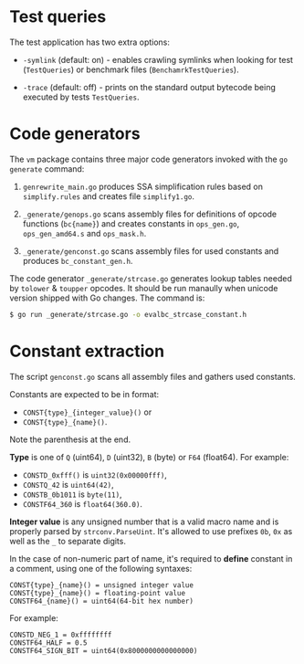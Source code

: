 # Test queries

The test application has two extra options:

- `-symlink` (default: on) - enables crawling symlinks
  when looking for test (`TestQueries`) or benchmark files
  (`BenchamrkTestQueries`).

- `-trace` (default: off) - prints on the standard output
  bytecode being executed by tests `TestQueries`.


# Code generators

The `vm` package contains three major code generators
invoked with the `go generate` command:

1. `genrewrite_main.go` produces SSA simplification
   rules based on `simplify.rules` and creates
   file `simplify1.go`.

2. `_generate/genops.go` scans assembly files for
   definitions of opcode functions (`bc{name}`) and
   creates constants in `ops_gen.go`, `ops_gen_amd64.s`
   and `ops_mask.h`.

3. `_generate/genconst.go` scans assembly files for
   used constants and produces `bc_constant_gen.h`.

The code generator `_generate/strcase.go` generates
lookup tables needed by `tolower` & `toupper` opcodes.
It should be run manaully when unicode version shipped
with Go changes. The command is:

```bash
$ go run _generate/strcase.go -o evalbc_strcase_constant.h
```


# Constant extraction

The script `genconst.go` scans all assembly files
and gathers used constants.

Constants are expected to be in format:

* `CONST{type}_{integer_value}()` or
* `CONST{type}_{name}()`.

Note the parenthesis at the end.

**Type** is one of `Q` (uint64), `D` (uint32), `B` (byte) or `F64` (float64).
For example:

* `CONSTD_0xfff()` is `uint32(0x00000fff)`,
* `CONSTQ_42` is `uint64(42)`,
* `CONSTB_0b1011` is `byte(11)`,
* `CONSTF64_360` is `float64(360.0)`.

**Integer value** is any unsigned number that is a valid macro
name and is properly parsed by `strconv.ParseUint`. It's allowed
to use prefixes `0b`, `0x` as well as the `_` to separate digits.

In the case of non-numeric part of name, it's required to **define**
constant in a comment, using one of the following syntaxes:

```
CONST{type}_{name}() = unsigned integer value
CONST{type}_{name}() = floating-point value
CONSTF64_{name}() = uint64(64-bit hex number)
```

For example:

```
CONSTD_NEG_1 = 0xffffffff
CONSTF64_HALF = 0.5
CONSTF64_SIGN_BIT = uint64(0x8000000000000000)
```
